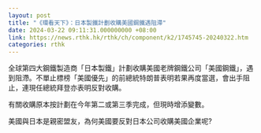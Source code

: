 ```yaml
---
layout: post
title: "《環看天下》：日本製鐵計劃收購美國鋼鐵遇阻滯"
date: 2024-03-22 09:11:31.000000000 +08:00
link: https://news.rthk.hk/rthk/ch/component/k2/1745745-20240322.htm
categories: rthk
---
```


全球第四大鋼鐵製造商「日本製鐵」計劃收購美國老牌鋼鐵公司「美國鋼鐵」，遇到阻滯。不單止標榜「美國優先」的前總統特朗普表明若果再度當選，會出手阻止，連現任總統拜登亦表明反對收購。

有關收購原本按計劃在今年第二或第三季完成，但現時增添變數。

美國與日本是親密盟友，為何美國要反對日本公司收購美國企業呢?
